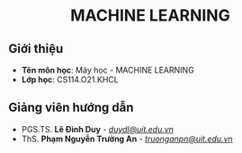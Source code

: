 <h1 align="center"><b>MACHINE LEARNING</b></h1>

## Giới thiệu
* **Tên môn học**: Máy học - MACHINE LEARNING
* **Lớp học**: CS114.O21.KHCL
## Giảng viên hướng dẫn
* PGS.TS. **Lê Đình Duy** - *duydl@uit.edu.vn*
* ThS. **Phạm Nguyễn Trường An** - *truonganpn@uit.edu.vn*
